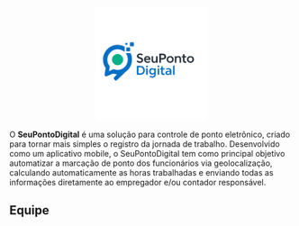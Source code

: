 <div style="text-align: center;">
  <img src="assets/icons/pontodigital.png" alt="Logo do produto" width="200">
</div>

O **SeuPontoDigital** é uma solução para controle de ponto eletrônico, criado para tornar mais simples o registro da jornada de trabalho. Desenvolvido como um aplicativo mobile, o SeuPontoDigital tem como principal objetivo automatizar a marcação de ponto dos funcionários via geolocalização, calculando automaticamente as horas trabalhadas e enviando todas as informações diretamente ao empregador e/ou contador responsável.




## Equipe 

